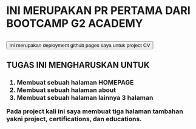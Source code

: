 <h1>
    INI MERUPAKAN PR PERTAMA DARI BOOTCAMP G2 ACADEMY
</h1>

<h2>
    <a href="https://asep10001.github.io/g2-d1/pr1/cv/homepage.html">
        <button>
            Ini merupakan deployment github pages saya untuk project CV
        </button>
    </a>    
</h2>
<h2>
    TUGAS INI MENGHARUSKAN UNTUK
</h2>

<h3>
    <ol>
        <li>Membuat sebuah halaman HOMEPAGE</li>
        <li>Membuat sebuah halaman about</li>
        <li>Membuat sebuah halaman lainnya 3 halaman</li>
    </ol>
        <p>
            Pada project kali ini saya membuat tiga halaman tambahan yakni project, certifications, dan educations.
        </p>
    
</h3>